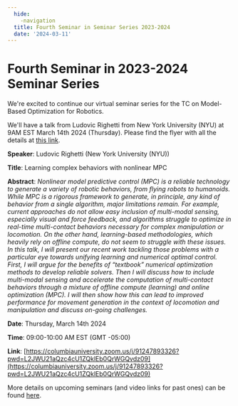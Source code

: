 ```yaml
---
  hide:
    -navigation
  title: Fourth Seminar in Seminar Series 2023-2024
  date: '2024-03-11'
---
```


# Fourth Seminar in 2023-2024 Seminar Series

We're excited to continue our virtual seminar series for the TC on Model-Based Optimization for Robotics.

We'll have a talk from Ludovic Righetti from New York University (NYU) at 9AM EST March 14th 2024 (Thursday). Please find the flyer with all the details at [this link](../assets/flyer_LudovicRighetti-Mar14.pdf).

**Speaker**: Ludovic Righetti (New York University (NYU))

**Title**: Learning complex behaviors with nonlinear MPC

**Abstract**: *Nonlinear model predictive control (MPC) is a reliable technology to generate a variety of robotic behaviors, from flying robots to humanoids. While MPC is a rigorous framework to generate, in principle, any kind of behavior from a single algorithm, major limitations remain. For example, current approaches do not allow easy inclusion of multi-modal sensing, especially visual and force feedback, and algorithms struggle to optimize in real-time multi-contact behaviors necessary for complex manipulation or locomotion. On the other hand, learning-based methodologies, which heavily rely on offline compute, do not seem to struggle with these issues. In this talk, I will present our recent work tackling those problems with a particular eye towards unifying learning and numerical optimal control. First, I will argue for the benefits of “textbook” numerical optimization methods to develop reliable solvers. Then I will discuss how to include multi-modal sensing and accelerate the computation of multi-contact behaviors through a mixture of offline compute (learning) and online optimization (MPC). I will then show how this can lead to improved performance for movement generation in the context of locomotion and manipulation and discuss on-going challenges.*

**Date**: Thursday, March 14th 2024

**Time**: 09:00-10:00 AM EST (GMT -05:00)

**Link**: [https://columbiauniversity.zoom.us/j/91247893326?pwd=L2JWU21aQzc4cU1ZQklEb0QrWGQvdz09](https://columbiauniversity.zoom.us/j/91247893326?pwd=L2JWU21aQzc4cU1ZQklEb0QrWGQvdz09)


More details on upcoming seminars (and video links for past ones) can be found [here](../seminars.md).
